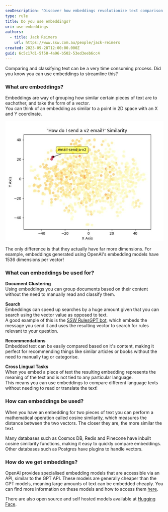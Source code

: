 ```yaml
---
seoDescription: "Discover how embeddings revolutionize text comparison and classification, streamlining tasks with vector-based similarities."
type: rule
title: Do you use embeddings?
uri: use-embeddings
authors:
  - title: Jack Reimers
    url: https://www.ssw.com.au/people/jack-reimers
created: 2023-09-28T12:00:00.000Z
guid: 6c5c17d1-5f58-4a96-b502-53ed3eeb6cc4
---
```


Comparing and classifying text can be a very time consuming process. Did you know you can use embeddings to streamline this?

<!--endintro-->

### What are embeddings?

Embeddings are way of grouping how similar certain pieces of text are to eachother, and take the form of a vector.  
You can think of an embedding as similar to a point in 2D space with an X and Y coordinate.

![Figure: SSW Rules embeddings plotted on a 2D graph](rules-2d-embeddings.png)

The only difference is that they actually have far more dimensions. For example, embeddings generated using OpenAI's embedding models have 1536 dimensions per vector!

### What can embeddings be used for?

**Document Clustering**  
Using embeddings you can group documents based on their content without the need to manually read and classify them.

**Search**  
Embeddings can speed up searches by a huge amount given that you can search using the vector value as opposed to text.  
A good example of this is the [SSW RulesGPT bot](https://rulesgpt.ssw.com.au/), which embeds the message you send it and uses the resulting vector to search for rules relevant to your question.

**Recommendations**  
Embedded text can be easily compared based on it's content, making it perfect for recommending things like similar articles or books without the need to manually tag or categorise.

**Cross Lingual Tasks**  
When you embed a piece of text the resulting embedding represents the meaning of the text and is not tied to any particular language.  
This means you can use embeddings to compare different language texts without needing to read or translate the text!

### How can embeddings be used?

When you have an embedding for two pieces of text you can perform a mathematical operation called cosine similarity, which measures the distance between the two vectors. The closer they are, the more similar the text.

Many databases such as Cosmos DB, Redis and Pinecone have inbuilt cosine similarity functions, making it easy to quickly compare embeddings.
Other databases such as Postgres have plugins to handle vectors.

### How do we get embeddings?

OpenAI provides specialised embedding models that are accessible via an API, similar to the GPT API. These models are generally cheaper than the GPT models, meaning large amounts of text can be embedded cheaply. 
You can find more information on these models and how to access them [here](https://platform.openai.com/docs/guides/embeddings/embedding-models).

There are also open source and self hosted models available at [Hugging Face](https://huggingface.co/models?other=embeddings).
